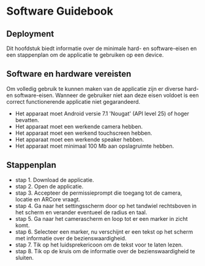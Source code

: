 # Software Guidebook

## Deployment
Dit hoofdstuk biedt informatie over de minimale hard- en software-eisen en een stappenplan om de applicatie te gebruiken op een device.

## Software en hardware vereisten
Om volledig gebruik te kunnen maken van de applicatie zijn er diverse hard- en software-eisen. Wanneer de gebruiker niet aan deze eisen voldoet is een correct functionerende applicatie niet gegarandeerd.

- Het apparaat moet Android versie 7.1 'Nougat' (API level 25) of hoger bevatten.
- Het apparaat moet een werkende camera hebben.
- Het apparaat moet een werkend touchscreen hebben.
- Het apparaat moet een werkende speaker hebben.
- Het apparaat moet minimaal 100 Mb aan opslagruimte hebben.

## Stappenplan
- stap 1. Download de applicatie.
- stap 2. Open de applicatie.
- stap 3. Accepteer de permissieprompt die toegang tot de camera, locatie en ARCore vraagt.
- stap 4. Ga naar het settingsscherm door op het tandwiel rechtsboven in het scherm en verander eventueel de radius en taal.
- stap 5. Ga naar het camerascherm en loop tot er een marker in zicht komt.
- stap 6. Selecteer een marker, nu verschijnt er een tekst op het scherm met informatie over de bezienswaardigheid.
- stap 7. Tik op het luidsprekericoon om de tekst voor te laten lezen.
- stap 8. Tik op de kruis om de informatie over de bezienswaardigheid te sluiten.
